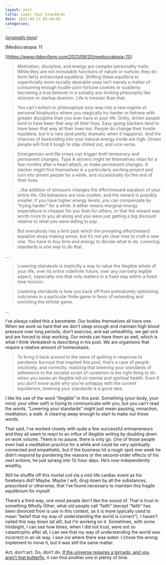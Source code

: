 ```yaml
---
layout: post
title: Lower Your Standards
date: 2021-09-27 03:44:05
categories:
---
```


_(_[_originally here_](https://www.daniel.industries/2021/09/24/lower-your-standards/)_)_

[Mediocratopia: 11

](https://www.ribbonfarm.com/2021/09/20/mediocratopia-11/)

> Motivation, discipline, and energy are complex personality traits. While they are not immutable functions of nature or nurture, they do form fairly entrenched equilibria. Shifting these equilibria to superficially more socially desirable ones isn’t merely a matter of consuming enough hustle-porn fortune cookies or suddenly becoming a true believer in a suitably ass-kicking philosophy like stoicism or startup doerism. Life is messier than that.

>

> You can’t exhort or philosophize your way into a new regime of personal biophysics where you magically try harder or behave with greater discipline than you ever have in your life. Gritty, driven people tend to have been that way all their lives. Easy-going slackers tend to have been that way all their lives too. People do change their hustle equilibria, but it is rare (and pretty dramatic when it happens). And the chances of backsliding into your natural energy mode are high. Driven people will find it tough to stay chilled out, and vice versa.

>

> Emergencies and life crises can trigger both temporary and permanent changes. Type A strivers might let themselves relax for a few months after a heart attack, or make permanent changes. A slacker might find themselves in a particularly exciting project and turn into driven people for a while, and occasionally for the rest of their lives.

>

> …the addition of stressors changes the effort/reward equation of your entire life. Old behaviors are now costlier, and the reward is possibly smaller. If you have higher energy levels, you can compensate by “trying harder” for a while. It either means marginal energy expenditure is cheaper for you than for others, or that the reward was worth more to you all along and you were just getting a big discount relative to what you were willing to pay.

>

> But everybody has a limit past which the prevailing effort/reward equation stops making sense, but it’s not yet clear how to craft a new one. You have to buy time and energy to decide what to do. Lowering standards is one way to do that.

…

> Lowering standards is implicitly a way to value the illegible whole of your life, over its entire indefinite future, over any narrowly legible aspect, especially one that only matters in a fixed way within a fixed time horizon.

>

> Lowering standards is how you back off from prematurely optimizing outcomes in a particular finite game in favor of extending and enriching the infinite game.

…

I’ve always called this a barometer. Our bodies themselves all have one. When we work so hard that we don’t sleep enough and maintain high blood pressure over long periods, don’t exercise, and eat unhealthily, we get sick and are forced to stop working. Our minds can have them as well, which is what I think Venkatesh is describing in his post. We are organisms that require a relative amount of homeostasis.

> To bring it back around to the wave of quitting in response to pandemic burnout that inspired this post, that’s a case of people intuitively, and correctly, realizing that lowering your standards of adherence to the societal script of careerism is the right thing to do when you sense an illegible toll on mental and spiritual health. Even if you don’t know quite why you’re unhappy with the current equilibrium, lowering your standards is a good idea.

I like his use of the word “illegible” in this post. Something (your body, your mind, your other self) is trying to communicate with you, but you can’t read the words. “Lowering your standards” might just mean pausing, nonaction, meditation, a walk. A clearing-away enough to start to make out those words.

That said, I’ve worked closely with quite a few successful entrepreneurs and they all seem to react to an influx of illegible writing by doubling down on work volume. There is no pause, there is only go. One of those people even had a meditation practice for a while and could be very spiritually connected and empathetic, but if the business hit a rough spot one week he didn’t respond by pondering the reasons or the second-order effects of his next actions, he just sprang into 12-hour days. He’s now independently wealthy.

Will he shuffle off this mortal coil via a mid-life cardiac event as his forebears did? Maybe. Maybe I will, drug down by all the substances, prescribed or otherwise, that I’ve found necessary to maintain this fragile equilibrium for myself.

There’s a third way, one most people don’t like the sound of. That is trust in something Wholly Other, what old people call “faith” (except “faith” has been divorced from is use in this context, as it is more typically used to mean “belief that my way of understanding the world is correct”). I haven’t nailed this way down (at all), but I’m working on it. Sometimes, with some hindsight, I can see how times, when I did not trust, were not so catastrophic after all, I can see that my way of understanding the world was incorrect in an ok way. I saw ice where there was water. I chose the wrong implement to move it, but it was still the same matter.

Act, don’t act. Do, don’t do. [If the universe requires a tornado, and you aren’t that butterfly](https://en.wikipedia.org/wiki/Butterfly_effect), it can find another one in plenty of time.

